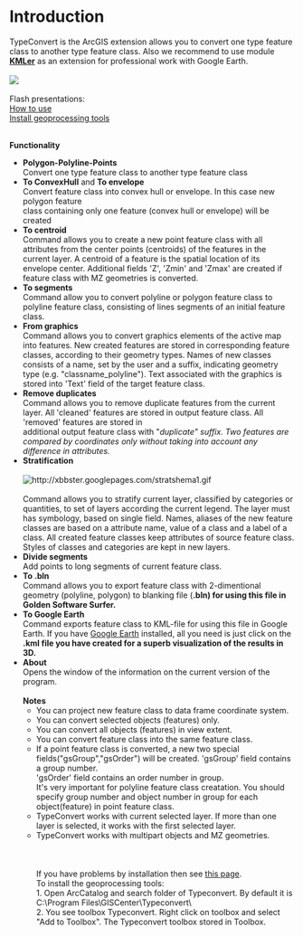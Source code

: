 # Introduction #

TypeConvert is the ArcGIS extension allows you to convert one type feature class to another type feature class. Also we recommend to use module <a href='http://kmler.geoblogspot.com/'><b>KMLer</b></a> as an extension for professional work with Google Earth.<br>
<br>
<img src='https://sites.google.com/a/geoblogspot.com/typeconvert/Home/tctoolsall-full.jpg'><br>
<br>
Flash presentations:<br>
<a href='http://www.dataplus.ru/Soft/PGI/typeconvertgraph.htm'>How to use</a><br>
<a href='http://www.dataplus.ru/Soft/PGI/mytoolboxinstall.htm'>Install geoprocessing tools</a><br>

<br>
<b>Functionality</b><br>
<ul><li><b>Polygon-Polyline-Points</b><br>
Convert one type feature class to another type feature class<br>
<li><b>To ConvexHull</b> and <b>To envelope</b><br>
Convert feature class into convex hull or envelope. In this case new polygon feature<br>
class containing only one feature (convex hull or envelope) will be created<br>
<li><b>To centroid</b><br>
Command allows you to create a new point feature class with all attributes from the center points (centroids) of the features in the current layer. A centroid of a feature is the spatial location of its envelope center. Additional fields 'Z', 'Zmin' and 'Zmax' are created if feature class with MZ geometries is converted.<br>
<li><b>To segments</b><br>
Command allow you to convert polyline or polygon feature class to polyline feature class, consisting of lines segments of an initial feature class.<br>
<li><b>From graphics</b><br>
Command allows you to convert graphics elements of the active map into features. New created features are stored in corresponding feature classes, according to their geometry types. Names of new classes consists of a name, set by the user and a suffix, indicating geometry type (e.g. "classname_polyline"). Text associated with the graphics is stored into 'Text' field of the target feature class.<br>
<li><b>Remove duplicates</b><br>
Command allows you to remove duplicate features from the current layer. All 'cleaned' features are stored in output feature class. All 'removed' features are stored in<br>
additional output feature class with "<i>duplicate" suffix. Two features are compared by coordinates only without taking into account any difference in attributes.<br></i><li><b>Stratification</b><br>
<br>
<img src='http://xbbster.googlepages.com/stratshema1.gif' alt='http://xbbster.googlepages.com/stratshema1.gif'><br>
<br>
Command allows you to stratify current layer, classified by categories or quantities, to set of layers according the current legend. The layer must has symbology, based on single field. Names, aliases of the new feature classes are based on a attribute name, value of a class and a label of a class. All created feature classes keep attributes of source feature class. Styles of classes and categories are kept in new layers.<br>
<li><b>Divide segments</b><br>
Add points to long segments of current feature class.<br>
<li><b>To <b>.bln</b></b><br>
Command allows you to export feature class with 2-dimentional geometry (polyline, polygon) to blanking file (<b>.bln) for using this file in Golden Software Surfer.<br></b><li><b>To Google Earth</b><br>
Command exports feature class to KML-file for using this file in Google Earth. If you have <a href='http://earth.google.com/'>Google Earth</a> installed, all you need is just click on the <b>.kml file you have created for a superb visualization of the results in 3D.</b>

<li><b>About</b><br>
Opens the window of the information on the current version of the program.<br>
<br>
<b>Notes</b>
<ul><li>You can project new feature class to data frame coordinate system.<br>
<li>You can convert selected objects (features) only.<br>
<li>You can convert all objects (features) in view extent.<br>
<li>You can convert feature class into the same feature class.<br>
<li>If a point feature class is converted, a new two special fields("gsGroup","gsOrder") will be created. 'gsGroup' field contains a group number. <br>
'gsOrder' field contains an order number in group. <br>
It's very important for polyline feature class creatation. You should specify group number and object number in group for each object(feature) in point feature class.<br>
<li>TypeConvert works with current selected layer. If more than one layer is selected, it works with the first selected layer.<br>
<li>TypeConvert works with multipart objects and MZ geometries.<br>
<br><br><br>
If you have problems by installation then see <a href='http://applications.geoblogspot.com/deployment--requirements'>this page</a>.<br>
To install the geoprocessing tools:<br>
1. Open ArcCatalog and search folder of Typeconvert. By default it is<br>
C:\Program Files\GISCenter\Typeconvert\<br>
2. You see toolbox Typeconvert. Right click on toolbox and select "Add to Toolbox". The Typeconvert toolbox stored in Toolbox.